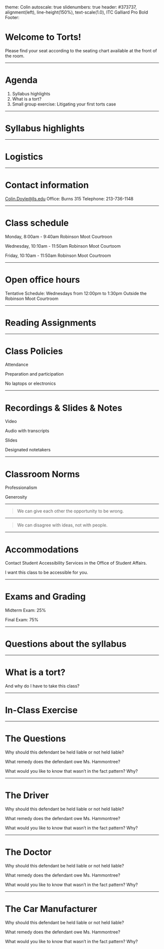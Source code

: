theme: Colin
autoscale: true
slidenumbers: true
header: #373737, alignment(left), line-height(150%), text-scale(1.0), ITC Galliard Pro Bold
Footer:





# Welcome to Torts!



Please find your seat according to the seating chart available at the front of the room.

---



# Agenda

1. Syllabus highlights
2. What is a tort?
3. Small group exercise: Litigating your first torts case

---

# Syllabus highlights

---

# Logistics

---

# Contact information

Colin.Doyle@lls.edu
Office: Burns 315
Telephone: 213-736-1148

---



# Class schedule

Monday, 8:00am - 9:40am
Robinson Moot Courtroon

Wednesday, 10:10am - 11:50am
Robinson Moot Courtoom

Friday, 10:10am - 11:50am
Robinson Moot Courtroom

---



# Open office hours

Tentative Schedule:
Wednesdays from 12:00pm to 1:30pm
Outside the Robinson Moot Courtroom

---

# Reading Assignments




---
# Class Policies

Attendance

Preparation and participation

No laptops or electronics

---

# Recordings & Slides & Notes

Video

Audio with transcripts

Slides

Designated notetakers

---
# Classroom Norms
Professionalism

Generosity

---

> We can give each other 
> the opportunity to be wrong.

---

> We can disagree with ideas, 
> not with people.

---

# Accommodations

Contact Student Accessibility Services in the Office of Student Affairs.

I want this class to be accessible for you.

---

# Exams and Grading

Midterm Exam: 25%

Final Exam: 75%

---
# Questions about the syllabus

---

# What is a tort?

And why do I have to take this class?

---

# In-Class Exercise

---
# The Questions

Why should this defendant be held liable or not held liable?

What remedy does the defendant owe Ms. Hammontree?

What would you like to know that wasn’t in the fact pattern? Why?



---

# The Driver

Why should this defendant be held liable or not held liable?

What remedy does the defendant owe Ms. Hammontree?

What would you like to know that wasn’t in the fact pattern? Why?

---

# The Doctor

Why should this defendant be held liable or not held liable?

What remedy does the defendant owe Ms. Hammontree?

What would you like to know that wasn’t in the fact pattern? Why?

---

# The Car Manufacturer

Why should this defendant be held liable or not held liable?

What remedy does the defendant owe Ms. Hammontree?

What would you like to know that wasn’t in the fact pattern? Why?
